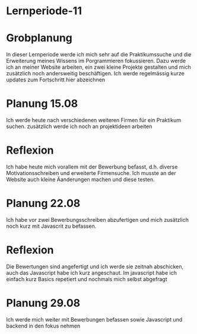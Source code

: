 # Lernperiode-11

# Grobplanung
In dieser Lernperiode werde ich mich sehr auf die Praktikumssuche und die Erweiterung meines Wissens im Porgrammieren fokussieren. Dazu werde ich an meiner Website arbeiten, ein zwei kleine Projekte gestalten und 
mich zusätzlich noch andersweitig beschäftigen. Ich werde regelmässig kurze updates zum Fortschritt hier abzeichnen

# Planung 15.08
Ich werde heute nach verschiedenen weiteren Firmen für ein Praktikum suchen.
zusätzlich werde ich noch an projektideen arbeiten

# Reflexion
Ich habe heute mich vorallem mit der Bewerbung befasst, d.h. diverse Motivationsschreiben und erweiterte Firmensuche. Ich musste an der Website auch kleine Äanderungen machen und diese testen. 

# Planung 22.08
Ich habe vor zwei Bewerbungsschreiben abzufertigen und mich zusätzlich noch kurz mit Javascrit zu befassen.

# Reflexion
Die Bewertungen sind angefertigt und ich werde sie zeitnah abschicken, auch das Javascript habe ich kurz angeschaut. Im javascript habe ich einfach kurz Basics repetiert und nochmals mich selbst abgefragt

# Planung 29.08
Ich werde mich weiter mit Bewerbungen befassen sowie Javascript und backend in den fokus nehmen
